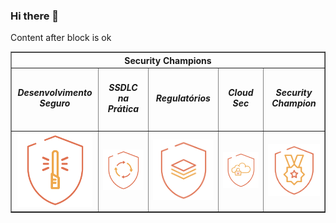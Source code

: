 ### Hi there 👋

<!--
**guilhermepaulozup/guilhermepaulozup** is a ✨ _special_ ✨ repository because its `README.md` (this file) appears on your GitHub profile.

Here are some ideas to get you started:

- 🔭 I’m currently working on ...
- 🌱 I’m currently learning ...
- 👯 I’m looking to collaborate on ...
- 🤔 I’m looking for help with ...
- 💬 Ask me about ...
- 📫 How to reach me: ...
- 😄 Pronouns: ...
- ⚡ Fun fact: ...
-->



Content after block is ok
<!-- NÃO ALTERE O BLOCO ABAIXO -->
<!-- ALERTA:  Qualquer conteúdo dentro desse bloco sera removido, não adicione conteúdo próprio -->
<div id="bd2e16d87c27bb29f969f37866bd88d2">
    <table border="1px" width="300px" align="center">
        <thead align="center">
            <tr>
                <th colspan="5">Security Champions</th>
            </tr>
        </thead>
        <tbody align="center">
            <tr>
                <td width="150px"><h5>Desenvolvimento Seguro</h5></td>
                <td width="150px"><h5>SSDLC na Prática</h5></td>
                <td width="150px"><h5>Regulatórios</h5></td>
                <td width="150px"><h5>Cloud Sec</h5></td>
                <td width="150px"><h5>Security Champion</h5></td>
            </tr>
            <tr>
                <td><img src="badges/421489437719.png" width="120px" alt="Desenvolvimento Seguro"></td>
                <td><img src="badges/408630520462.png" width="120px" alt="SSDLC na Prática"></td>
                <td><img src="badges/408630520470.png" width="120px" alt="Regulatórios"></td>
                <td><img src="badges/426780171120.png" width="120px" alt="Cloud Sec"></td>
                <td><img src="badges/377244771074.png" width="120px" alt="Security Champion"></td>
            </tr>
        </tbody>
    </table>
</div>
<!-- NÃO ALTERE O BLOCO ACIMA -->